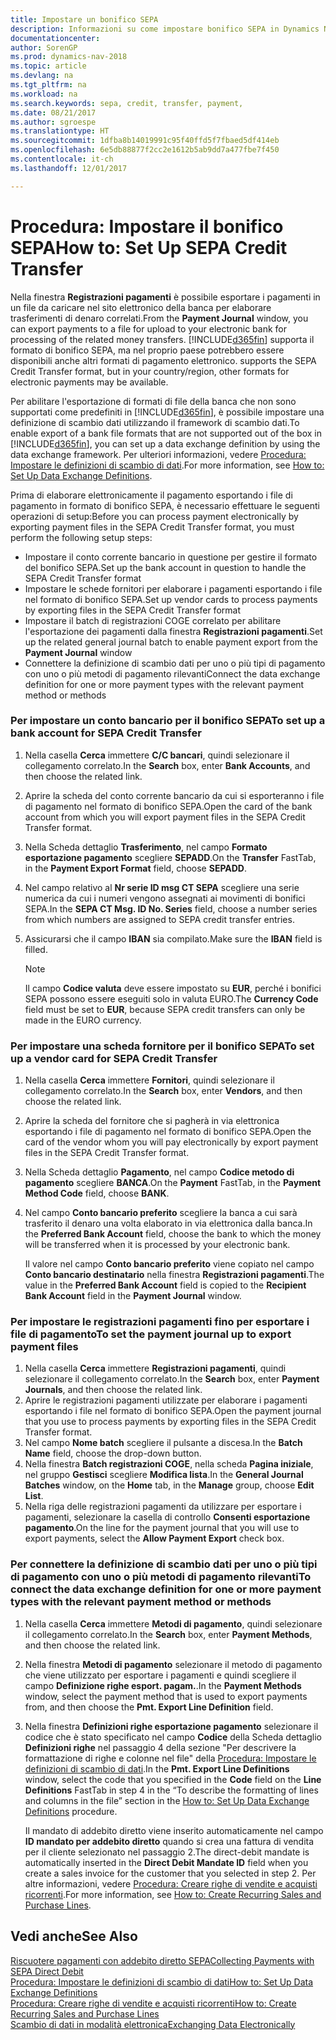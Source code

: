 ```yaml
---
title: Impostare un bonifico SEPA
description: Informazioni su come impostare bonifico SEPA in Dynamics NAV.
documentationcenter: 
author: SorenGP
ms.prod: dynamics-nav-2018
ms.topic: article
ms.devlang: na
ms.tgt_pltfrm: na
ms.workload: na
ms.search.keywords: sepa, credit, transfer, payment,
ms.date: 08/21/2017
ms.author: sgroespe
ms.translationtype: HT
ms.sourcegitcommit: 1dfba8b14019991c95f40ffd5f7fbaed5df414eb
ms.openlocfilehash: 6e5db88877f2cc2e1612b5ab9dd7a477fbe7f450
ms.contentlocale: it-ch
ms.lasthandoff: 12/01/2017

---
```

# <a name="how-to-set-up-sepa-credit-transfer"></a><span data-ttu-id="54625-103">Procedura: Impostare il bonifico SEPA</span><span class="sxs-lookup"><span data-stu-id="54625-103">How to: Set Up SEPA Credit Transfer</span></span>
<span data-ttu-id="54625-104">Nella finestra **Registrazioni pagamenti** è possibile esportare i pagamenti in un file da caricare nel sito elettronico della banca per elaborare trasferimenti di denaro correlati.</span><span class="sxs-lookup"><span data-stu-id="54625-104">From the **Payment Journal** window, you can export payments to a file for upload to your electronic bank for processing of the related money transfers.</span></span> [!INCLUDE[d365fin](includes/d365fin_md.md)]<span data-ttu-id="54625-105"> supporta il formato di bonifico SEPA, ma nel proprio paese potrebbero essere disponibili anche altri formati di pagamento elettronico.</span><span class="sxs-lookup"><span data-stu-id="54625-105"> supports the SEPA Credit Transfer format, but in your country/region, other formats for electronic payments may be available.</span></span>  

<span data-ttu-id="54625-106">Per abilitare l'esportazione di formati di file della banca che non sono supportati come predefiniti in [!INCLUDE[d365fin](includes/d365fin_md.md)], è possibile impostare una definizione di scambio dati utilizzando il framework di scambio dati.</span><span class="sxs-lookup"><span data-stu-id="54625-106">To enable export of a bank file formats that are not supported out of the box in [!INCLUDE[d365fin](includes/d365fin_md.md)], you can set up a data exchange definition by using the data exchange framework.</span></span> <span data-ttu-id="54625-107">Per ulteriori informazioni, vedere [Procedura: Impostare le definizioni di scambio di dati](across-how-to-set-up-data-exchange-definitions.md).</span><span class="sxs-lookup"><span data-stu-id="54625-107">For more information, see [How to: Set Up Data Exchange Definitions](across-how-to-set-up-data-exchange-definitions.md).</span></span>  

<span data-ttu-id="54625-108">Prima di elaborare elettronicamente il pagamento esportando i file di pagamento in formato di bonifico SEPA, è necessario effettuare le seguenti operazioni di setup:</span><span class="sxs-lookup"><span data-stu-id="54625-108">Before you can process payment electronically by exporting payment files in the SEPA Credit Transfer format, you must perform the following setup steps:</span></span>  

* <span data-ttu-id="54625-109">Impostare il conto corrente bancario in questione per gestire il formato del bonifico SEPA.</span><span class="sxs-lookup"><span data-stu-id="54625-109">Set up the bank account in question to handle the SEPA Credit Transfer format</span></span>  
* <span data-ttu-id="54625-110">Impostare le schede fornitori per elaborare i pagamenti esportando i file nel formato di bonifico SEPA.</span><span class="sxs-lookup"><span data-stu-id="54625-110">Set up vendor cards to process payments by exporting files in the SEPA Credit Transfer format</span></span>  
* <span data-ttu-id="54625-111">Impostare il batch di registrazioni COGE correlato per abilitare l'esportazione dei pagamenti dalla finestra **Registrazioni pagamenti**.</span><span class="sxs-lookup"><span data-stu-id="54625-111">Set up the related general journal batch to enable payment export from the **Payment Journal** window</span></span>  
* <span data-ttu-id="54625-112">Connettere la definizione di scambio dati per uno o più tipi di pagamento con uno o più metodi di pagamento rilevanti</span><span class="sxs-lookup"><span data-stu-id="54625-112">Connect the data exchange definition for one or more payment types with the relevant payment method or methods</span></span>  

### <a name="to-set-up-a-bank-account-for-sepa-credit-transfer"></a><span data-ttu-id="54625-113">Per impostare un conto bancario per il bonifico SEPA</span><span class="sxs-lookup"><span data-stu-id="54625-113">To set up a bank account for SEPA Credit Transfer</span></span>  
1. <span data-ttu-id="54625-114">Nella casella **Cerca** immettere **C/C bancari**, quindi selezionare il collegamento correlato.</span><span class="sxs-lookup"><span data-stu-id="54625-114">In the **Search** box, enter **Bank Accounts**, and then choose the related link.</span></span>  
2. <span data-ttu-id="54625-115">Aprire la scheda del conto corrente bancario da cui si esporteranno i file di pagamento nel formato di bonifico SEPA.</span><span class="sxs-lookup"><span data-stu-id="54625-115">Open the card of the bank account from which you will export payment files in the SEPA Credit Transfer format.</span></span>  
3. <span data-ttu-id="54625-116">Nella Scheda dettaglio **Trasferimento**, nel campo **Formato esportazione pagamento** scegliere **SEPADD**.</span><span class="sxs-lookup"><span data-stu-id="54625-116">On the **Transfer** FastTab, in the **Payment Export Format** field, choose **SEPADD**.</span></span>  
4. <span data-ttu-id="54625-117">Nel campo relativo al **Nr serie ID msg CT SEPA** scegliere una serie numerica da cui i numeri vengono assegnati ai movimenti di bonifici SEPA.</span><span class="sxs-lookup"><span data-stu-id="54625-117">In the **SEPA CT Msg. ID No. Series** field, choose a number series from which numbers are assigned to SEPA credit transfer entries.</span></span>  
5. <span data-ttu-id="54625-118">Assicurarsi che il campo **IBAN** sia compilato.</span><span class="sxs-lookup"><span data-stu-id="54625-118">Make sure the **IBAN** field is filled.</span></span>  

    > [!NOTE]  
    >  <span data-ttu-id="54625-119">Il campo **Codice valuta** deve essere impostato su **EUR**, perché i bonifici SEPA possono essere eseguiti solo in valuta EURO.</span><span class="sxs-lookup"><span data-stu-id="54625-119">The **Currency Code** field must be set to **EUR**, because SEPA credit transfers can only be made in the EURO currency.</span></span>  

### <a name="to-set-up-a-vendor-card-for-sepa-credit-transfer"></a><span data-ttu-id="54625-120">Per impostare una scheda fornitore per il bonifico SEPA</span><span class="sxs-lookup"><span data-stu-id="54625-120">To set up a vendor card for SEPA Credit Transfer</span></span>  
1. <span data-ttu-id="54625-121">Nella casella **Cerca** immettere **Fornitori**, quindi selezionare il collegamento correlato.</span><span class="sxs-lookup"><span data-stu-id="54625-121">In the **Search** box, enter **Vendors**, and then choose the related link.</span></span>  
2. <span data-ttu-id="54625-122">Aprire la scheda del fornitore che si pagherà in via elettronica esportando i file di pagamento nel formato di bonifico SEPA.</span><span class="sxs-lookup"><span data-stu-id="54625-122">Open the card of the vendor whom you will pay electronically by export payment files in the SEPA Credit Transfer format.</span></span>  
3. <span data-ttu-id="54625-123">Nella Scheda dettaglio **Pagamento**, nel campo **Codice metodo di pagamento** scegliere **BANCA**.</span><span class="sxs-lookup"><span data-stu-id="54625-123">On the **Payment** FastTab, in the **Payment Method Code** field, choose **BANK**.</span></span>  
4. <span data-ttu-id="54625-124">Nel campo **Conto bancario preferito** scegliere la banca a cui sarà trasferito il denaro una volta elaborato in via elettronica dalla banca.</span><span class="sxs-lookup"><span data-stu-id="54625-124">In the **Preferred Bank Account** field, choose the bank to which the money will be transferred when it is processed by your electronic bank.</span></span>  

     <span data-ttu-id="54625-125">Il valore nel campo **Conto bancario preferito** viene copiato nel campo **Conto bancario destinatario** nella finestra **Registrazioni pagamenti**.</span><span class="sxs-lookup"><span data-stu-id="54625-125">The value in the **Preferred Bank Account** field is copied to the **Recipient Bank Account** field in the **Payment Journal** window.</span></span>  

### <a name="to-set-the-payment-journal-up-to-export-payment-files"></a><span data-ttu-id="54625-126">Per impostare le registrazioni pagamenti fino per esportare i file di pagamento</span><span class="sxs-lookup"><span data-stu-id="54625-126">To set the payment journal up to export payment files</span></span>  
1. <span data-ttu-id="54625-127">Nella casella **Cerca** immettere **Registrazioni pagamenti**, quindi selezionare il collegamento correlato.</span><span class="sxs-lookup"><span data-stu-id="54625-127">In the **Search** box, enter **Payment Journals**, and then choose the related link.</span></span>  
2. <span data-ttu-id="54625-128">Aprire le registrazioni pagamenti utilizzate per elaborare i pagamenti esportando i file nel formato di bonifico SEPA.</span><span class="sxs-lookup"><span data-stu-id="54625-128">Open the payment journal that you use to process payments by exporting files in the SEPA Credit Transfer format.</span></span>  
3. <span data-ttu-id="54625-129">Nel campo **Nome batch** scegliere il pulsante a discesa.</span><span class="sxs-lookup"><span data-stu-id="54625-129">In the **Batch Name** field, choose the drop\-down button.</span></span>  
4. <span data-ttu-id="54625-130">Nella finestra **Batch registrazioni COGE**, nella scheda **Pagina iniziale**, nel gruppo **Gestisci** scegliere **Modifica lista**.</span><span class="sxs-lookup"><span data-stu-id="54625-130">In the **General Journal Batches** window, on the **Home** tab, in the **Manage** group, choose **Edit List**.</span></span>  
5. <span data-ttu-id="54625-131">Nella riga delle registrazioni pagamenti da utilizzare per esportare i pagamenti, selezionare la casella di controllo **Consenti esportazione pagamento**.</span><span class="sxs-lookup"><span data-stu-id="54625-131">On the line for the payment journal that you will use to export payments, select the **Allow Payment Export** check box.</span></span>  

### <a name="to-connect-the-data-exchange-definition-for-one-or-more-payment-types-with-the-relevant-payment-method-or-methods"></a><span data-ttu-id="54625-132">Per connettere la definizione di scambio dati per uno o più tipi di pagamento con uno o più metodi di pagamento rilevanti</span><span class="sxs-lookup"><span data-stu-id="54625-132">To connect the data exchange definition for one or more payment types with the relevant payment method or methods</span></span>  
1. <span data-ttu-id="54625-133">Nella casella **Cerca** immettere **Metodi di pagamento**, quindi selezionare il collegamento correlato.</span><span class="sxs-lookup"><span data-stu-id="54625-133">In the **Search** box, enter **Payment Methods**, and then choose the related link.</span></span>  
2. <span data-ttu-id="54625-134">Nella finestra **Metodi di pagamento** selezionare il metodo di pagamento che viene utilizzato per esportare i pagamenti e quindi scegliere il campo **Definizione righe esport. pagam.**.</span><span class="sxs-lookup"><span data-stu-id="54625-134">In the **Payment Methods** window, select the payment method that is used to export payments from, and then choose the **Pmt. Export Line Definition** field.</span></span>  
3. <span data-ttu-id="54625-135">Nella finestra **Definizioni righe esportazione pagamento** selezionare il codice che è stato specificato nel campo **Codice** della Scheda dettaglio **Definizioni righe** nel passaggio 4 della sezione "Per descrivere la formattazione di righe e colonne nel file" della [Procedura: Impostare le definizioni di scambio di dati](across-how-to-set-up-data-exchange-definitions.md).</span><span class="sxs-lookup"><span data-stu-id="54625-135">In the **Pmt. Export Line Definitions** window, select the code that you specified in the **Code** field on the **Line Definitions** FastTab in step 4 in the “To describe the formatting of lines and columns in the file” section in the [How to: Set Up Data Exchange Definitions](across-how-to-set-up-data-exchange-definitions.md) procedure.</span></span>  

    <span data-ttu-id="54625-136">Il mandato di addebito diretto viene inserito automaticamente nel campo **ID mandato per addebito diretto** quando si crea una fattura di vendita per il cliente selezionato nel passaggio 2.</span><span class="sxs-lookup"><span data-stu-id="54625-136">The direct-debit mandate is automatically inserted in the **Direct Debit Mandate ID** field when you create a sales invoice for the customer that you selected in step 2.</span></span> <span data-ttu-id="54625-137">Per altre informazioni, vedere [Procedura: Creare righe di vendite e acquisti ricorrenti](sales-how-work-standard-lines.md).</span><span class="sxs-lookup"><span data-stu-id="54625-137">For more information, see [How to: Create Recurring Sales and Purchase Lines](sales-how-work-standard-lines.md).</span></span>  

## <a name="see-also"></a><span data-ttu-id="54625-138">Vedi anche</span><span class="sxs-lookup"><span data-stu-id="54625-138">See Also</span></span>  
[<span data-ttu-id="54625-139">Riscuotere pagamenti con addebito diretto SEPA</span><span class="sxs-lookup"><span data-stu-id="54625-139">Collecting Payments with SEPA Direct Debit</span></span>](finance-collect-payments-with-sepa-direct-debit.md)  
[<span data-ttu-id="54625-140">Procedura: Impostare le definizioni di scambio di dati</span><span class="sxs-lookup"><span data-stu-id="54625-140">How to: Set Up Data Exchange Definitions</span></span>](across-how-to-set-up-data-exchange-definitions.md)  
[<span data-ttu-id="54625-141">Procedura: Creare righe di vendite e acquisti ricorrenti</span><span class="sxs-lookup"><span data-stu-id="54625-141">How to: Create Recurring Sales and Purchase Lines</span></span>](sales-how-work-standard-lines.md)  
[<span data-ttu-id="54625-142">Scambio di dati in modalità elettronica</span><span class="sxs-lookup"><span data-stu-id="54625-142">Exchanging Data Electronically</span></span>](across-data-exchange.md)  

